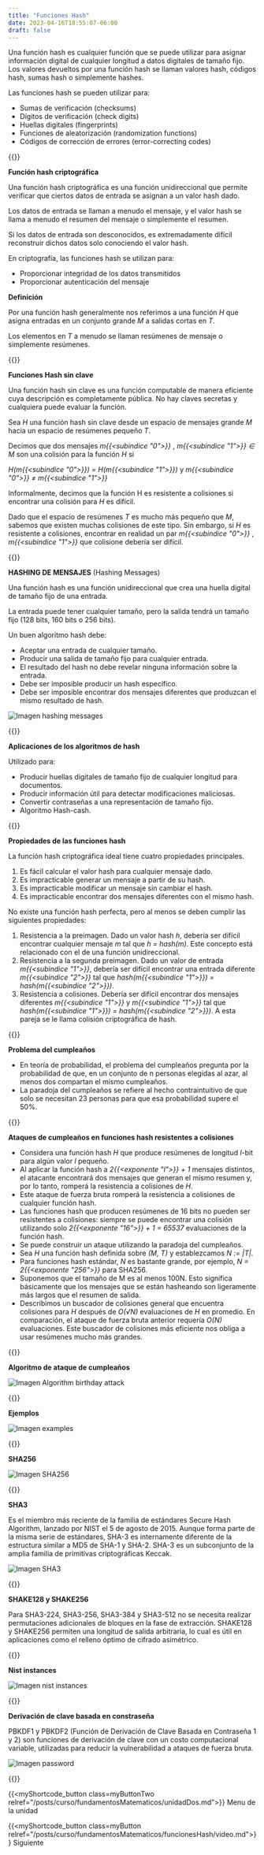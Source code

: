 ```yaml
---
title: "Funciones Hash"
date: 2023-04-16T18:55:07-06:00
draft: false
---
```


Una función hash es cualquier función que se puede utilizar para asignar información digital de cualquier longitud a datos digitales de tamaño fijo. Los valores devueltos por una función hash se llaman valores hash, códigos hash, sumas hash o simplemente hashes.

Las funciones hash se pueden utilizar para:

- Sumas de verificación (checksums)
- Dígitos de verificación (check digits)
- Huellas digitales (fingerprints)
- Funciones de aleatorización (randomization functions)
- Códigos de corrección de errores (error-correcting codes)

{{<salto>}}

**Función hash criptográfica**

Una función hash criptográfica es una función unidireccional que permite verificar que ciertos datos de entrada se asignan a un valor hash dado.

Los datos de entrada se llaman a menudo el mensaje, y el valor hash se llama a menudo el resumen del mensaje o simplemente el resumen.

Si los datos de entrada son desconocidos, es extremadamente difícil reconstruir dichos datos solo conociendo el valor hash.

En criptografía, las funciones hash se utilizan para:

- Proporcionar integridad de los datos transmitidos
- Proporcionar autenticación del mensaje

**Definición**

Por una función hash generalmente nos referimos a una función _H_ que asigna entradas en un conjunto grande _M_ a salidas cortas en _T_.

Los elementos en _T_ a menudo se llaman resúmenes de mensaje o simplemente resúmenes.

{{<salto>}}

**Funciones Hash sin clave**

Una función hash sin clave es una función computable de manera eficiente cuya descripción es completamente pública. No hay claves secretas y cualquiera puede evaluar la función.

Sea _H_ una función hash sin clave desde un espacio de mensajes grande _M_ hacia un espacio de resúmenes pequeño _T_.

Decimos que dos mensajes _m{{<subindice "0">}}_ , _m{{<subindice "1">}} ∈ M_ son una colisión para la función _H_ si

_H(m{{<subindice "0">}}) = H(m{{<subindice "1">}})_ y _m{{<subindice "0">}} ≠ m{{<subindice "1">}}_

Informalmente, decimos que la función H es resistente a colisiones si encontrar una colisión para _H_ es difícil.

Dado que el espacio de resúmenes _T_ es mucho más pequeño que _M_, sabemos que existen muchas colisiones de este tipo. Sin embargo, si _H_ es resistente a colisiones, encontrar en realidad un par _m{{<subindice "0">}}_ , _m{{<subindice "1">}}_ que colisione debería ser difícil.

{{<salto>}}

**HASHING DE MENSAJES** (Hashing Messages)

Una función hash es una función unidireccional que crea una huella digital de tamaño fijo de una entrada.

La entrada puede tener cualquier tamaño, pero la salida tendrá un tamaño fijo (128 bits, 160 bits o 256 bits).

Un buen algoritmo hash debe:

- Aceptar una entrada de cualquier tamaño.
- Producir una salida de tamaño fijo para cualquier entrada.
- El resultado del hash no debe revelar ninguna información sobre la entrada.
- Debe ser imposible producir un hash específico.
- Debe ser imposible encontrar dos mensajes diferentes que produzcan el mismo resultado de hash.

![Imagen hashing messages](/posts/img/unidad2/hashing_messages.webp#center)

{{<salto>}}

**Aplicaciones de los algoritmos de hash**

Utilizado para:

- Producir huellas digitales de tamaño fijo de cualquier longitud para documentos.
- Producir información útil para detectar modificaciones maliciosas.
- Convertir contraseñas a una representación de tamaño fijo.
- Algoritmo Hash-cash.

{{<salto>}}

**Propiedades de las funciones hash**

La función hash criptográfica ideal tiene cuatro propiedades principales.

1. Es fácil calcular el valor hash para cualquier mensaje dado.
2. Es impracticable generar un mensaje a partir de su hash.
3. Es impracticable modificar un mensaje sin cambiar el hash.
4. Es impracticable encontrar dos mensajes diferentes con el mismo hash.

No existe una función hash perfecta, pero al menos se deben cumplir las siguientes propiedades:

1. Resistencia a la preimagen. Dado un valor hash _h_, debería ser difícil encontrar cualquier mensaje _m_ tal que _h = hash(m)_. Este concepto está relacionado con el de una función unidireccional.
2. Resistencia a la segunda preimagen. Dado un valor de entrada _m{{<subindice "1">}}_, debería ser difícil encontrar una entrada diferente _m{{<subindice "2">}}_ tal que _hash(m{{<subindice "1">}}) = hash(m{{<subindice "2">}})_.
3. Resistencia a colisiones. Debería ser difícil encontrar dos mensajes diferentes _m{{<subindice "1">}}_ y _m{{<subindice "1">}}_ tal que _hash(m{{<subindice "1">}}) = hash(m{{<subindice "2">}})_. A esta pareja se le llama colisión criptográfica de hash.

{{<salto>}}

**Problema del cumpleaños**

- En teoría de probabilidad, el problema del cumpleaños pregunta por la probabilidad de que, en un conjunto de n personas elegidas al azar, al menos dos compartan el mismo cumpleaños.
- La paradoja del cumpleaños se refiere al hecho contraintuitivo de que solo se necesitan 23 personas para que esa probabilidad supere el 50%.

{{<salto>}}

**Ataques de cumpleaños en funciones hash resistentes a colisiones**

- Considera una función hash _H_ que produce resúmenes de longitud _l_-bit para algún valor _l_ pequeño.
- Al aplicar la función hash a _2{{<exponente "l">}} + 1_ mensajes distintos, el atacante encontrará dos mensajes que generan el mismo resumen y, por lo tanto, romperá la resistencia a colisiones de _H_.
- Este ataque de fuerza bruta romperá la resistencia a colisiones de cualquier función hash.
- Las funciones hash que producen resúmenes de 16 bits no pueden ser resistentes a colisiones: siempre se puede encontrar una colisión utilizando solo _2{{<exponente "16">}} + 1 = 65537_ evaluaciones de la función hash.
- Se puede construir un ataque utilizando la paradoja del cumpleaños.
- Sea _H_ una función hash definida sobre _(M, T)_ y establezcamos _N := |T|_.
- Para funciones hash estándar, _N_ es bastante grande, por ejemplo, _N = 2{{<exponente "256">}}_ para SHA256.
- Suponemos que el tamaño de M es al menos 100N. Esto significa básicamente que los mensajes que se están hasheando son ligeramente más largos que el resumen de salida.
- Describimos un buscador de colisiones general que encuentra colisiones para _H_ después de _O(√N)_ evaluaciones de _H_ en promedio. En comparación, el ataque de fuerza bruta anterior requería _O(N)_ evaluaciones. Este buscador de colisiones más eficiente nos obliga a usar resúmenes mucho más grandes.

{{<salto>}}

**Algoritmo de ataque de cumpleaños**

![Imagen Algorithm birthday attack](/posts/img/unidad2/algorithm_birthday_attack.webp)

{{<salto>}}

**Ejemplos**

![Imagen examples](/posts/img/unidad2/examples.webp)

{{<salto>}}

**SHA256**

![Imagen SHA256](/posts/img/unidad2/sha256.webp)

{{<salto>}}

**SHA3**

Es el miembro más reciente de la familia de estándares Secure Hash Algorithm, lanzado por NIST el 5 de agosto de 2015. Aunque forma parte de la misma serie de estándares, SHA-3 es internamente diferente de la estructura similar a MD5 de SHA-1 y SHA-2. SHA-3 es un subconjunto de la amplia familia de primitivas criptográficas Keccak.

![Imagen SHA3](/posts/img/unidad2/sha3.webp)

{{<salto>}}

**SHAKE128 y SHAKE256**

Para SHA3-224, SHA3-256, SHA3-384 y SHA3-512 no se necesita realizar permutaciones adicionales de bloques en la fase de extracción. SHAKE128 y SHAKE256 permiten una longitud de salida arbitraria, lo cual es útil en aplicaciones como el relleno óptimo de cifrado asimétrico.

{{<salto>}}

**Nist instances**

![Imagen nist instances](/posts/img/unidad2/nist_instances.webp)

{{<salto>}}

**Derivación de clave basada en constraseña**

PBKDF1 y PBKDF2 (Función de Derivación de Clave Basada en Contraseña 1 y 2) son funciones de derivación de clave con un costo computacional variable, utilizadas para reducir la vulnerabilidad a ataques de fuerza bruta.

![Imagen password](/posts/img/unidad2/password.webp)

{{<salto>}}

{{<myShortcode_button class=myButtonTwo relref="/posts/curso/fundamentosMatematicos/unidadDos.md">}} Menu de la unidad

{{<myShortcode_button class=myButton relref="/posts/curso/fundamentosMatematicos/funcionesHash/video.md">}} Siguiente